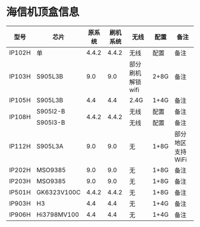 <!DOCTYPE html>
<html lang="en">
<body>
    <h1>海信机顶盒信息</h1>
    <table>
        <thead>
            <tr>
                <th>型号</th>
                <th>芯片</th>
                <th>原系统</th>
                <th>刷机系统</th>
                <th>无线</th>
                <th>配置</th>
                <th>备注</th>
            </tr>
        </thead>
        <tbody>
             <tr>
                <td>IP102H</td>
                <td>单</td>
                <td>4.4.2</td>
                <td>4.4.2</td>
                <td>无线</td>
                <td>配置</td>
                <td>备注</td>
            </tr>
            <tr>
                <td>IP103H</td>
                <td>S905L3B</td>
                <td>9.0</td>
                <td>9.0</td>
                <td>部分刷机解锁wifi</td>
                <td>2+8G</td>
                <td>备注</td>
            </tr>
            <tr>
                <td>IP105H</td>
                <td>S905L3B</td>
                <td>4.4</td>
                <td>4.4</td>
                <td>2.4G</td>
                <td>1+4G</td>
                <td>备注</td>
            </tr>
            <tr>
                <td rowspan="2">IP108H</td>
                <td>S905l2-B</td>
                <td rowspan="2">4.4.2</td>
                <td rowspan="2">4.4.2</td>
                <td>无线</td>
                <td>配置</td>
                <td>备注</td>
            </tr>
            <tr>
                <td>S905l3-B</td>
                <td>无线</td>
                <td>配置</td>
                <td>备注</td>
            </tr>
            <tr>
                <td>IP112H</td>
                <td>S905L3A</td>
                <td>9.0</td>
                <td>9.0</td>
                <td>无</td>
                <td>1+8G</td>
                <td>部分地区支持WiFi</td>
            </tr>
            <tr>
                <td>IP202H</td>
                <td>MSO9385</td>
                <td>9.0</td>
                <td>9.0</td>
                <td>无</td>
                <td>1+8G</td>
                <td>备注</td>
            </tr>
            <tr>
                <td>IP203H</td>
                <td>MSO9385</td>
                <td>9.0</td>
                <td>9.0</td>
                <td>无</td>
                <td>1+8G</td>
                <td>备注</td>
            </tr>
            <tr>
                <td>IP501H</td>
                <td>GK6323V100C</td>
                <td>4.4.2</td>
                <td>4.4.2</td>
                <td>无</td>
                <td>1+8G</td>
                <td>备注</td>
            </tr>
            <tr>
                <td>IP903H</td>
                <td>H3</td>
                <td>4.4</td>
                <td>4.4</td>
                <td>无</td>
                <td>1+4G</td>
                <td>备注</td>
            </tr>
            <tr>
                <td>IP906H</td>
                <td>Hi3798MV100</td>
                <td>4.4</td>
                <td>4.4</td>
                <td>无</td>
                <td>1+4G</td>
                <td>备注</td>
            </tr>
        </tbody>
    </table>
</body>
</html>
